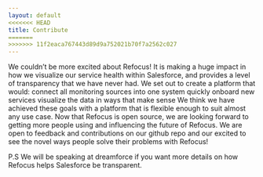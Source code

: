 ```yaml
---
layout: default
<<<<<<< HEAD
title: Contribute
=======
>>>>>>> 11f2eaca767443d89d9a752021b70f7a2562c027
---
```


We couldn’t be more excited about Refocus! It is making a huge impact in how we visualize our service health within Salesforce, and provides a level of transparency that we have never had. 
We set out to create a platform that would:
connect all monitoring sources into one system
quickly onboard new services
visualize the data in ways that make sense
We think we have achieved these goals with a platform that is flexible enough to suit almost any use case. Now that Refocus is open source, we are looking forward to getting more people using and influencing the future of Refocus. We are open to feedback and contributions on our github repo and our excited to see the novel ways people solve their problems with Refocus! 

P.S We will be speaking at dreamforce if you want more details on how Refocus helps Salesforce be transparent.
